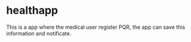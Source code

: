 # healthapp
This is a app where the medical user register PQR, the app can save this information and notificate.
